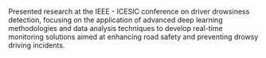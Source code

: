 Presented research at the IEEE - ICESIC conference on driver drowsiness detection, focusing on the application of advanced deep learning methodologies and data analysis techniques to develop real-time monitoring solutions aimed at enhancing road safety and preventing drowsy driving incidents.
